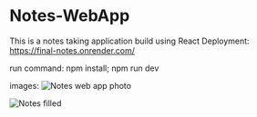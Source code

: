 # Notes-WebApp
This is a notes taking application build using React
Deployment: https://final-notes.onrender.com/

run command: npm install; npm run dev

images:
![Notes web app photo](https://github.com/user-attachments/assets/a80f58c5-bca7-4361-bbde-f68b920eea6d)

![Notes filled](https://github.com/user-attachments/assets/92dde7ae-74c6-462a-84fc-125360d5ac13)
